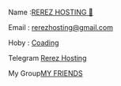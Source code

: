 
Name :<a href="https://wa.me/6285216955233">REREZ HOSTING 📡</a></p>
Email : <a href="rerezhosting@gmail.com">rerezhosting@gmail.com</a></p>
Hoby : <a href="https://rerezz-hosting.github.io/Rerezz">Coading</a></p>
Telegram <a href="https://t.me/rerez_x_hosting">Rerez Hosting</a></p>
My Group<a href="https://chat.whatsapp.com/EfzkOpdP5zjHa9H15NrzF1">MY FRIENDS</a></p>
